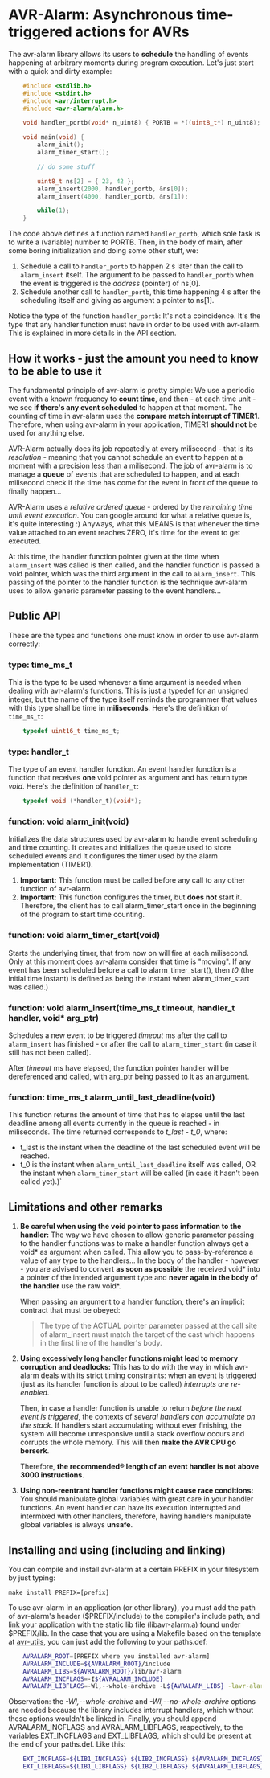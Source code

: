 AVR-Alarm: Asynchronous time-triggered actions for AVRs
=======================================================
The avr-alarm library allows its users to **schedule** the handling of events happening at arbitrary moments
during program execution. Let's just start with a quick and dirty example:

``` c
    #include <stdlib.h>
    #include <stdint.h>
    #include <avr/interrupt.h>
    #include <avr-alarm/alarm.h>

    void handler_portb(void* n_uint8) { PORTB = *((uint8_t*) n_uint8); }

    void main(void) {
        alarm_init();
        alarm_timer_start();

        // do some stuff

        uint8_t ns[2] = { 23, 42 };
        alarm_insert(2000, handler_portb, &ns[0]);
        alarm_insert(4000, handler_portb, &ns[1]);

        while(1);
    }
```

The code above defines a function named `handler_portb`, which sole task is to write a (variable) number to
PORTB. Then, in the body of main, after some boring initialization and doing some other stuff, we:

 1. Schedule a call to `handler_portb` to happen 2 s later than the call to `alarm_insert` itself. The argument
    to be passed to `handler_portb` when the event is triggered is the *address* (pointer) of ns[0].
 2. Schedule another call to `handler_portb`, this time happening 4 s after the scheduling itself and giving as
    argument a pointer to ns[1].

Notice the type of the function `handler_portb`: It's not a coincidence. It's the type that any handler
function must have in order to be used with avr-alarm. This is explained in more details in the API section.


How it works - just the amount you need to know to be able to use it
--------------------------------------------------------------------
The fundamental principle of avr-alarm is pretty simple: We use a periodic event with a known frequency to
**count time**, and then - at each time unit - we see **if there's any event scheduled** to happen at that
moment. The counting of time in avr-alarm uses the **compare match interrupt of TIMER1**. Therefore, when
using avr-alarm in your application, TIMER1 **should not** be used for anything else.

AVR-Alarm actually does its job repeatedly at every milisecond - that is its *resolution* - meaning that you
cannot schedule an event to happen at a moment with a precision less than a milisecond. The job of avr-alarm
is to manage a **queue** of events that are scheduled to happen, and at each milisecond check if the time has
come for the event in front of the queue to finally happen...

AVR-Alarm uses a *relative ordered queue* - ordered by the *remaining time until event execution*. You can
google around for what a relative queue is, it's quite interesting :)  Anyways, what this MEANS is that
whenever the time value attached to an event reaches ZERO, it's time for the event to get executed.

At this time, the handler function pointer given at the time when `alarm_insert` was called is then called,
and the handler function is passed a void pointer, which was the third argument in the call to `alarm_insert`.
This passing of the pointer to the handler function is the technique avr-alarm uses to allow generic parameter
passing to the event handlers...


Public API
----------
These are the types and functions one must know in order to use avr-alarm correctly:

### type: time\_ms\_t
This is the type to be used whenever a time argument is needed when dealing with avr-alarm's functions. This
is just a typedef for an unsigned integer, but the name of the type itself reminds the programmer that values
with this type shall be time **in miliseconds**. Here's the definition of `time_ms_t`:
``` c
    typedef uint16_t time_ms_t;
```

### type: handler\_t
The type of an event handler function. An event handler function is a function that receives **one** void
pointer as argument and has return type *void*. Here's the definition of `handler_t`:
``` c
    typedef void (*handler_t)(void*);
```

### function: void alarm\_init(void)
Initializes the data structures used by avr-alarm to handle event scheduling and time counting. It creates and
initializes the queue used to store scheduled events and it configures the timer used by the alarm
implementation (TIMER1).

 1. **Important:** This function must be called before any call to any other function of avr-alarm.
 2. **Important:** This function configures the timer, but **does not** start it. Therefore, the client has
    to call alarm\_timer\_start once in the beginning of the program to start time counting.


### function: void alarm\_timer\_start(void)
Starts the underlying timer, that from now on will fire at each milisecond. Only at this moment does avr-alarm
consider that time is "moving". If any event has been scheduled before a call to alarm\_timer\_start(), then
*t0* (the initial time instant) is defined as being the instant when alarm\_timer\_start was called.)


### function: void alarm\_insert(time\_ms\_t timeout, handler\_t handler, void\* arg\_ptr)
Schedules a new event to be triggered *timeout* ms after the call to `alarm_insert` has finished - or after
the call to `alarm_timer_start` (in case it still has not been called).

After *timeout* ms have elapsed, the function pointer handler will be dereferenced and called, with arg\_ptr
being passed to it as an argument.


### function: time\_ms\_t alarm\_until\_last\_deadline(void)
This function returns the amount of time that has to elapse until the last deadline among all events currently
in the queue is reached - in miliseconds. The time returned corresponds to *t_last - t_0*, where:

 * t\_last is the instant when the deadline of the last scheduled event will be reached.
 * t\_0 is the instant when `alarm_until_last_deadline` itself was called, OR the instant when
   `alarm_timer_start` will be called (in case it hasn't been called yet).)`


Limitations and other remarks
-----------------------------
 1. **Be careful when using the void pointer to pass information to the handler:** The way we have chosen to
    allow generic parameter passing to the handler functions was to make a handler function always get
    a void\* as argument when called. This allow you to pass-by-reference a value of any type to the
    handlers... In the body of the handler - however - you are advised to convert **as soon as possible**
    the received void\* into a pointer of the intended argument type and **never again in the body of
    the handler** use the raw void\*.

    When passing an argument to a handler function, there's an implicit contract that must be obeyed:

    > The type of the ACTUAL pointer parameter passed at the call site of alarm\_insert must match the
    > target of the cast which happens in the first line of the handler's body.

 2. **Using excessively long handler functions might lead to memory corruption and deadlocks:**
    This has to do with the way in which avr-alarm deals with its strict timing constraints: when an event
    is triggered (just as its handler function is about to be called) *interrupts are re-enabled*.

    Then, in case a handler function is unable to return *before the next event is triggered*, the contexts
    of *several handlers can accumulate on the stack*. If handlers start accumulating without ever
    finishing, the system will become unresponsive until a stack overflow occurs and corrupts the whole
    memory. This will then **make the AVR CPU go berserk**.

    Therefore, **the recommended® length of an event handler is not above 3000 instructions**.

 3. **Using non-reentrant handler functions might cause race conditions:** You should manipulate global
    variables with great care in your handler functions. An event handler can have its execution
    interrupted and intermixed with other handlers, therefore, having handlers manipulate global
    variables is always **unsafe**.


Installing and using (including and linking)
--------------------------------------------
You can compile and install avr-alarm at a certain PREFIX in your filesystem by just typing:

    make install PREFIX=[prefix]

To use avr-alarm in an application (or other library), you must add the path of avr-alarm's header
($PREFIX/include) to the compiler's include path, and link your application with the static lib file
(libavr-alarm.a) found under $PREFIX/lib. In the case that you are using a Makefile based on the template
at [avr-utils](http://github.com/joaopizani/avr-utils), you can just add the following to your paths.def:
``` bash
    AVRALARM_ROOT=[PREFIX where you installed avr-alarm]
    AVRALARM_INCLUDE=${AVRALARM_ROOT}/include
    AVRALARM_LIBS=${AVRALARM_ROOT}/lib/avr-alarm
    AVRALARM_INCFLAGS=-I${AVRALARM_INCLUDE}
    AVRALARM_LIBFLAGS=-Wl,--whole-archive -L${AVRALARM_LIBS} -lavr-alarm -Wl,--no-whole-archive
```

Observation: the *-Wl,--whole-archive* and *-Wl,--no-whole-archive* options are needed because the library
includes interrupt handlers, which without these options wouldn't be linked in. Finally, you should
append AVRALARM\_INCFLAGS and AVRALARM\_LIBFLAGS, respectively, to the variables EXT\_INCFLAGS and EXT\_LIBFLAGS,
which should be present at the end of your paths.def. Like this:
``` bash
    EXT_INCFLAGS=${LIB1_INCFLAGS} ${LIB2_INCFLAGS} ${AVRALARM_INCFLAGS} ...
    EXT_LIBFLAGS=${LIB1_LIBFLAGS} ${LIB2_LIBFLAGS} ${AVRALARM_LIBFLAGS} ...
```
